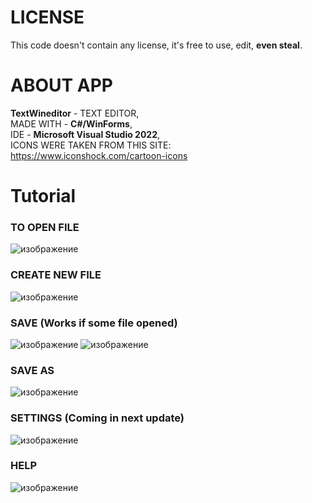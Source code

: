 # LICENSE
This code doesn't contain any license, it's free to use, edit, **even steal**. <br>

# ABOUT APP
**TextWineditor** - TEXT EDITOR, <br>
MADE WITH - **C#/WinForms**, <br>
IDE - **Microsoft Visual Studio 2022**,
<br>
ICONS WERE TAKEN FROM THIS SITE: https://www.iconshock.com/cartoon-icons <br>
# Tutorial
### TO OPEN FILE
![изображение](https://github.com/user-attachments/assets/360f663a-9d9c-4014-95a0-b5034a0736c5)

### CREATE NEW FILE
![изображение](https://github.com/user-attachments/assets/83a4d155-be6a-493e-a3fb-5507e23c93e4)

### SAVE (Works if some file opened)
![изображение](https://github.com/user-attachments/assets/2c99049d-3b8c-4c26-9640-9219df8c353d)
![изображение](https://github.com/user-attachments/assets/d41b82cc-3e5e-4380-b227-7486253b6c96)

### SAVE AS
![изображение](https://github.com/user-attachments/assets/2208ea67-4f68-4712-838b-f4ca58ce9371)

### SETTINGS (Coming in next update)
![изображение](https://github.com/user-attachments/assets/9afe3a63-9f3c-4f79-995b-16d1936e5a98)

### HELP
![изображение](https://github.com/user-attachments/assets/d663b8be-9951-425b-a845-ed36cbbaff20)

